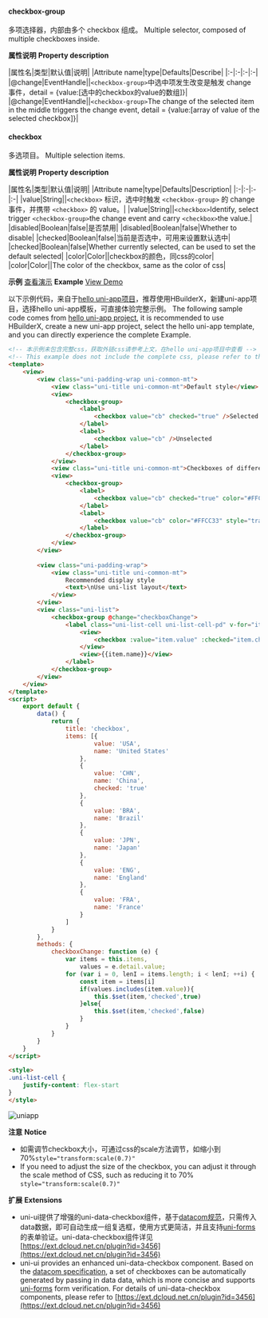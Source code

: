 #### checkbox-group
多项选择器，内部由多个 checkbox 组成。
Multiple selector, composed of multiple checkboxes inside.

**属性说明**
**Property description**

|属性名|类型|默认值|说明|
|Attribute name|type|Defaults|Describe|
|:-|:-|:-|:-|
|@change|EventHandle||``<checkbox-group>``中选中项发生改变是触发 change 事件，detail = {value:[选中的checkbox的value的数组]}|
|@change|EventHandle||`<checkbox-group>`The change of the selected item in the middle triggers the change event, detail = {value:[array of value of the selected checkbox]}|

#### checkbox
多选项目。
Multiple selection items.

**属性说明**
**Property description**

|属性名|类型|默认值|说明|
|Attribute name|type|Defaults|Description|
|:-|:-|:-|:-|
|value|String||``<checkbox>`` 标识，选中时触发 ``<checkbox-group>`` 的 change 事件，并携带 ``<checkbox>`` 的 value。|
|value|String||`<checkbox>`Identify, select trigger `<checkbox-group>`the change event and carry `<checkbox>`the value.|
|disabled|Boolean|false|是否禁用|
|disabled|Boolean|false|Whether to disable|
|checked|Boolean|false|当前是否选中，可用来设置默认选中|
|checked|Boolean|false|Whether currently selected, can be used to set the default selected|
|color|Color||checkbox的颜色，同css的color|
|color|Color||The color of the checkbox, same as the color of css|

**示例** [查看演示](https://hellouniapp.dcloud.net.cn/pages/component/checkbox/checkbox)
**Example** [View Demo](https://hellouniapp.dcloud.net.cn/pages/component/checkbox/checkbox)
 
以下示例代码，来自于[hello uni-app项目](https://github.com/dcloudio/hello-uniapp)，推荐使用HBuilderX，新建uni-app项目，选择hello uni-app模板，可直接体验完整示例。
The following sample code comes from [hello uni-app project](https://github.com/dcloudio/hello-uniapp), it is recommended to use HBuilderX, create a new uni-app project, select the hello uni-app template, and you can directly experience the complete Example.
```html
<!-- 本示例未包含完整css，获取外链css请参考上文，在hello uni-app项目中查看 -->
<!-- This example does not include the complete css, please refer to the above to obtain the external css, check it in the hello uni-app project -->
<template>
	<view>
		<view class="uni-padding-wrap uni-common-mt">
			<view class="uni-title uni-common-mt">Default style</view>
			<view>
				<checkbox-group>
					<label>
						<checkbox value="cb" checked="true" />Selected
					</label>
					<label>
						<checkbox value="cb" />Unselected
					</label>
				</checkbox-group>
			</view>
			<view class="uni-title uni-common-mt">Checkboxes of different colors and sizes</view>
			<view>
				<checkbox-group>
					<label>
						<checkbox value="cb" checked="true" color="#FFCC33" style="transform:scale(0.7)" />seleced
					</label>
					<label>
						<checkbox value="cb" color="#FFCC33" style="transform:scale(0.7)" />Unselected
					</label>
				</checkbox-group>
			</view>
		</view>
		
		<view class="uni-padding-wrap">
			<view class="uni-title uni-common-mt">
				Recommended display style
				<text>\nUse uni-list layout</text>
			</view>
		</view>
		<view class="uni-list">
			<checkbox-group @change="checkboxChange">
				<label class="uni-list-cell uni-list-cell-pd" v-for="item in items" :key="item.value">
					<view>
						<checkbox :value="item.value" :checked="item.checked" />
					</view>
					<view>{{item.name}}</view>
				</label>
			</checkbox-group>
		</view>
	</view>
</template>
<script>
	export default {
		data() {
			return {
				title: 'checkbox',
				items: [{
						value: 'USA',
						name: 'United States'
					},
					{
						value: 'CHN',
						name: 'China',
						checked: 'true'
					},
					{
						value: 'BRA',
						name: 'Brazil'
					},
					{
						value: 'JPN',
						name: 'Japan'
					},
					{
						value: 'ENG',
						name: 'England'
					},
					{
						value: 'FRA',
						name: 'France'
					}
				]
			}
		},
		methods: {
			checkboxChange: function (e) {
				var items = this.items,
					values = e.detail.value;
				for (var i = 0, lenI = items.length; i < lenI; ++i) {
					const item = items[i]
					if(values.includes(item.value)){
						this.$set(item,'checked',true)
					}else{
						this.$set(item,'checked',false)
					}
				}
			}
		}
	}
</script>

<style>
.uni-list-cell {
	justify-content: flex-start
}
</style>
```
 

![uniapp](https://bjetxgzv.cdn.bspapp.com/VKCEYUGU-uni-app-doc/f4db8b80-4f32-11eb-bdc1-8bd33eb6adaa.png)


**注意**
**Notice**
- 如需调节checkbox大小，可通过css的scale方法调节，如缩小到70%`style="transform:scale(0.7)"`
- If you need to adjust the size of the checkbox, you can adjust it through the scale method of CSS, such as reducing it to 70% `style="transform:scale(0.7)"`

**扩展**
**Extensions**
- uni-ui提供了增强的uni-data-checkbox组件，基于[datacom规范](/component/datacom)，只需传入data数据，即可自动生成一组复选框，使用方式更简洁，并且支持[uni-forms](https://ext.dcloud.net.cn/plugin?id=2773)的表单验证。uni-data-checkbox组件详见[https://ext.dcloud.net.cn/plugin?id=3456](https://ext.dcloud.net.cn/plugin?id=3456)
- uni-ui provides an enhanced uni-data-checkbox component. Based on the [datacom specification](/component/datacom), a set of checkboxes can be automatically generated by passing in data data, which is more concise and supports [uni-forms](https://ext.dcloud.net.cn/plugin?id=2773) form verification. For details of uni-data-checkbox components, please refer to [https://ext.dcloud.net.cn/plugin?id=3456](https://ext.dcloud.net.cn/plugin?id=3456)

